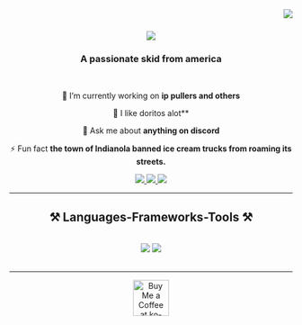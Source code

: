 <img align="right" src="https://visitor-badge.laobi.icu/badge?page_id=rival-source.rival" />

<h1 align="center">
    <img src="https://readme-typing-svg.herokuapp.com/?font=Righteous&size=35&center=true&vCenter=true&width=500&height=70&duration=4000&lines=Hi+There!+👋;+I'm+Rival!;" />
</h1>

<h3 align="center">A passionate skid from america</h3>

<br/>

<div align="center">
 
 🔭 I’m currently working on **ip pullers and others**
 
 🌱 I like doritos alot**

💬 Ask me about **anything on discord**

⚡ Fun fact **the town of Indianola banned ice cream trucks from roaming its streets.**

 </div>
 
<div align="center"> 
  <a href="mailto:rivalsource300@gmail.com">
    <img src="https://img.shields.io/badge/Gmail-333333?style=for-the-badge&logo=gmail&logoColor=red" />
  </a>
  <a href="https://open.spotify.com/user/31vvw7fcaiwyhsh63pnd7egxbbwu?si=9a0e12a6375b4d9b" target="_blank">
    <img src="https://img.shields.io/badge/Spotify-1ED760?&style=for-the-badge&logo=spotify&logoColor=white" target="_blank" />
  </a>
  <a href="https://discord.gg/krPmEKUQXc" target="_blank">
     <img src="https://img.shields.io/badge/Discord-5865F2?style=for-the-badge&logo=Discord&logoColor=white" target="_blank" /> <!-- sqlite, safari, google-chrome are other good icon options -->
  </a>
</div>

 <hr/>
 
<h2 align="center">⚒️ Languages-Frameworks-Tools ⚒️</h2>
<br/>
<div align="center">
    <img src="https://skillicons.dev/icons?i=react,bootstrap,mui,html,css,vscode,github,figma,tailwind,git,r" />
    <img src="https://skillicons.dev/icons?i=nodejs,python,javascript,typescript,express,firebase,mongodb,c,java,nextjs,mysql,flask" /><br>
</div>

<br/>
<hr/>

<div align="center">
 

<div align="center">
<a href='https://ko-fi.com/rivalsource' target='_blank'><img height='64' style='border:0px;height:64px;' src='https://storage.ko-fi.com/cdn/kofi1.png?v=3' border='0' alt='Buy Me a Coffee at ko-fi.com' /></a>
</div>

<br/>
